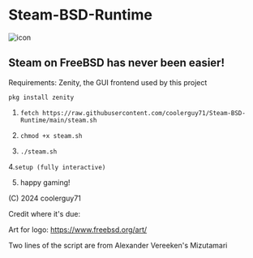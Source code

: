 # Steam-BSD-Runtime
![icon](https://github.com/user-attachments/assets/771231e4-b904-4672-ba4c-3889f06429ad)

## Steam on FreeBSD has never been easier!

Requirements: Zenity, the GUI frontend used by this project

```pkg install zenity```

1. ```fetch https://raw.githubusercontent.com/coolerguy71/Steam-BSD-Runtime/main/steam.sh```

2. ```chmod +x steam.sh```

3. ```./steam.sh```

4.```setup (fully interactive)```

5. happy gaming!

(C) 2024 coolerguy71

Credit where it's due:

Art for logo: https://www.freebsd.org/art/ 

Two lines of the script are from Alexander Vereeken's Mizutamari
